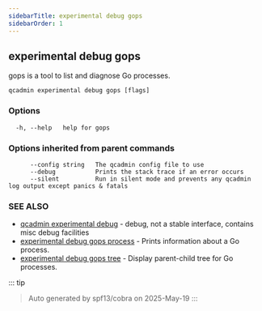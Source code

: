 ```yaml
---
sidebarTitle: experimental debug gops
sidebarOrder: 1
---
```


## experimental debug gops

gops is a tool to list and diagnose Go processes.

```
qcadmin experimental debug gops [flags]
```

### Options

```
  -h, --help   help for gops
```

### Options inherited from parent commands

```
      --config string   The qcadmin config file to use
      --debug           Prints the stack trace if an error occurs
      --silent          Run in silent mode and prevents any qcadmin log output except panics & fatals
```

### SEE ALSO

* [qcadmin experimental debug](experimental_debug.md)	 - debug, not a stable interface, contains misc debug facilities
* [experimental debug gops process](experimental_debug_gops_process.md)	 - Prints information about a Go process.
* [experimental debug gops tree](experimental_debug_gops_tree.md)	 - Display parent-child tree for Go processes.

::: tip
>Auto generated by spf13/cobra on 2025-May-19
:::